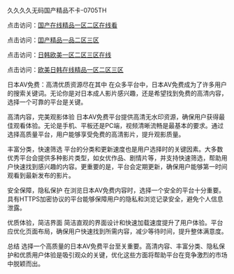 久久久久无码国产精品不卡-0705TH

点击访问：<a href="https://rtj-3zo.pages.dev/">国产在线精品一区二区在线看</a>

点击访问：<a href="https://cfad.pages.dev/">囯产精品一品二区三区</a>

点击访问：<a href="https://fdhf-454.pages.dev/">日韩欧美一区二区三区在线</a>

点击访问：<a href="https://gfd-5xg.pages.dev/">欧美日韩在线精品一区二区三区</a>



日本AV免费：高清优质资源尽在其中
在众多平台中，日本AV免费成为了许多用户的搜索关键词。无论你是对日本成人影片感兴趣，还是希望找到免费的高清内容，选择一个可靠的平台是关键。

高清内容，完美观影体验
日本AV免费平台提供高清无水印资源，确保用户获得最佳观看体验。无论是手机、平板还是PC端，视频清晰流畅是最基本的要求。通过选择高质量平台，用户能够享受免费的高清影片，提升观影质量。

丰富分类，快速筛选
平台的分类和更新速度也是用户选择时的关键因素。大多数优秀平台会提供多种影片类型，如女优作品、剧情片等，并支持快速筛选，帮助用户快速找到感兴趣的内容。更重要的是，平台会定期更新，确保用户能够第一时间观看到最新发布的影片。

安全保障，隐私保护
在浏览日本AV免费内容时，选择一个安全的平台十分重要。具有HTTPS加密协议的平台能够保障用户的隐私和浏览记录安全，避免个人信息泄露。

优质体验，简洁界面
简洁直观的界面设计和快速加载速度提升了用户体验。平台应优化页面布局，确保用户快速找到所需内容，减少等待时间，提升整体满意度。

总结
选择一个高质量的日本AV免费平台至关重要。高清内容、丰富分类、隐私保护和优质用户体验是吸引观众的关键，优化这些方面将帮助平台在竞争激烈的市场中脱颖而出。









<span style="display:none;">[Canonical link]( https://github.com/tk6845263/46645 ）</span>
